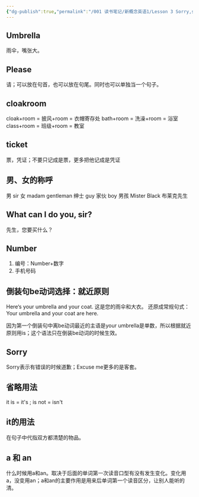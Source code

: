 ```yaml
---
{"dg-publish":true,"permalink":"/001 读书笔记/新概念英语1/Lesson 3 Sorry,sir/","created":"2024-02-26T20:03:20.747+08:00","updated":"2024-06-01T10:29:25.134+08:00"}
---
```


##  Umbrella

雨伞，嘴张大。

## Please

请；可以放在句首，也可以放在句尾。同时也可以单独当一个句子。

## cloakroom

cloak+room = 披风+room = 衣帽寄存处
bath+room = 洗澡+room = 浴室
class+room = 班级+room = 教室

## ticket

票，凭证；不要只记成是票，更多把他记成是凭证

## 男、女的称呼

男 sir  女 madam
gentleman 绅士
guy 家伙
boy 男孩
Mister Black 布莱克先生

## What can I do you, sir?

先生，您要买什么？

## Number

1. 编号：Number+数字
2. 手机号码

## 倒装句be动词选择：就近原则

Here‘s your umbrella and your coat. 这是您的雨伞和大衣。
还原成常规句式：
Your umbrella and your coat are here. 

因为第一个倒装句中离be动词最近的主语是your umbrella是单数，所以根据就近原则用is；这个语法只在倒装be动词的时候生效。

## Sorry

Sorry表示有错误的时候道歉；Excuse me更多的是客套。

## 省略用法

it is = it's ; is not = isn't

## it的用法

在句子中代指双方都清楚的物品。

## a 和 an 

什么时候用a和an。取决于后面的单词第一次读音口型有没有发生变化。变化用a，没变用an；a和an的主要作用是用来后单词第一个读音区分，让别人能听的清。